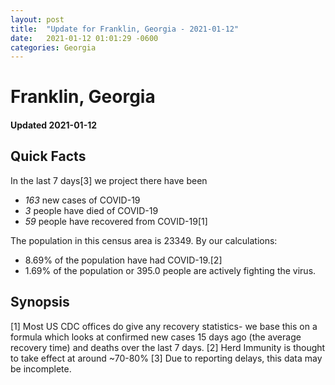 ```yaml
---
layout: post
title:  "Update for Franklin, Georgia - 2021-01-12"
date:   2021-01-12 01:01:29 -0600
categories: Georgia
---
```


# Franklin, Georgia
#### Updated 2021-01-12

## Quick Facts

In the last 7 days[3] we project there have been
- *163* new cases of COVID-19
- *3* people have died of COVID-19
- *59* people have recovered from COVID-19[1]

The population in this census area is 23349. By our calculations:
- 8.69% of the population have had COVID-19.[2]
- 1.69% of the population or 395.0 people are actively fighting the virus.

## Synopsis




[1] Most US CDC offices do give any recovery statistics- we base this on a formula which looks at confirmed new cases
15 days ago (the average recovery time) and deaths over the last 7 days.
[2] Herd Immunity is thought to take effect at around ~70-80%
[3] Due to reporting delays, this data may be incomplete. 
    